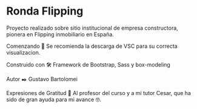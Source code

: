 # Ronda Flipping
Proyecto realizado sobre sitio institucional de empresa constructora, pionera en Flipping inmobiliario en España. 

Comenzando 🚀
Se recomienda la descarga de VSC para su correcta visualizacion.

Construido con 🛠️
Framework de Bootstrap, Sass y box-modeling

Autor ✒️
Gustavo Bartolomei

Expresiones de Gratitud 🎁
Al profesor del curso y a mi tutor Cesar, que ha sido de gran ayuda para mi avance 🤓.

